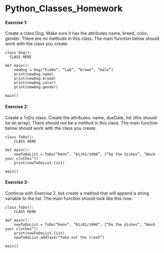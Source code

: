 # Python_Classes_Homework

#### Exercise 1:
Create a class Dog. Make sure it has the attributes name, breed, color, gender. There are no methods in this class. The main function below should work with the class you create.

```
class Dog():
  CLASS HERE

def main():
	newDog = Dog(“Fiddo”, “Lab”, “brown”, “male”)
	print(newDog.name)
	print(newDog.breed)
	print(newDog.color)
	print(newDog.gender)

main()
```


#### Exercise 2:
Create a ToDo class. Create the attributes: name, dueDate, list (this should be an array). There should not be a method in this class. The main function below should work with the class you create.

```
class ToDo():
	CLASS HERE

def main():
	newToDoList = ToDo(“Kenn”, “01/01/1990”, [“Do the dishes”, “Wash your clothes”])
	print(newToDoList.list)

main()
```

#### Exercise 3:
Continue with Exercise 2, but create a method that will append a string variable to the list. The main function should look like this now:

```
class ToDo():
	CLASS HERE

def main():
	newToDoList = ToDo(“Kenn”, “01/01/1990”, [“Do the dishes”, “Wash your clothes”])
	print(newToDoList.list)
	newToDoList.addTask(“Take out the trash”)

main()
```

